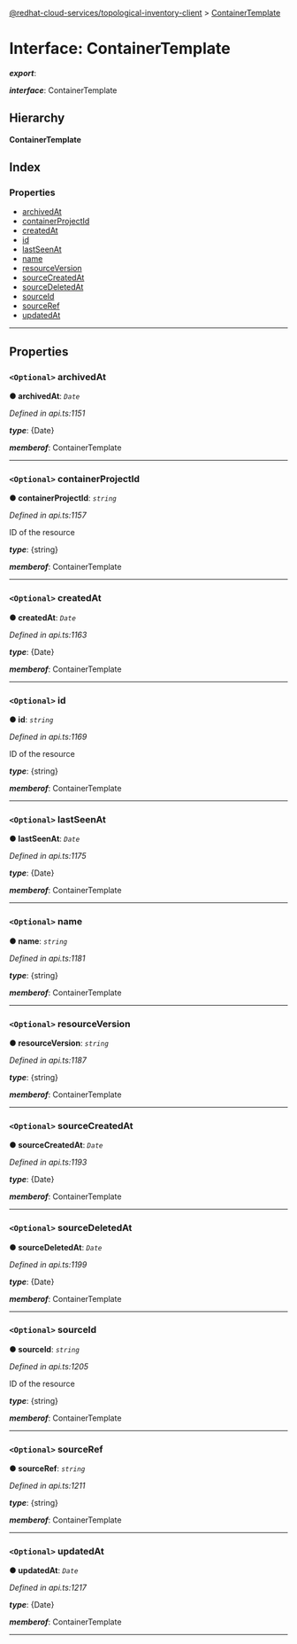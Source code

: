 [@redhat-cloud-services/topological-inventory-client](../README.md) > [ContainerTemplate](../interfaces/containertemplate.md)

# Interface: ContainerTemplate

*__export__*: 

*__interface__*: ContainerTemplate

## Hierarchy

**ContainerTemplate**

## Index

### Properties

* [archivedAt](containertemplate.md#archivedat)
* [containerProjectId](containertemplate.md#containerprojectid)
* [createdAt](containertemplate.md#createdat)
* [id](containertemplate.md#id)
* [lastSeenAt](containertemplate.md#lastseenat)
* [name](containertemplate.md#name)
* [resourceVersion](containertemplate.md#resourceversion)
* [sourceCreatedAt](containertemplate.md#sourcecreatedat)
* [sourceDeletedAt](containertemplate.md#sourcedeletedat)
* [sourceId](containertemplate.md#sourceid)
* [sourceRef](containertemplate.md#sourceref)
* [updatedAt](containertemplate.md#updatedat)

---

## Properties

<a id="archivedat"></a>

### `<Optional>` archivedAt

**● archivedAt**: *`Date`*

*Defined in api.ts:1151*

*__type__*: {Date}

*__memberof__*: ContainerTemplate

___
<a id="containerprojectid"></a>

### `<Optional>` containerProjectId

**● containerProjectId**: *`string`*

*Defined in api.ts:1157*

ID of the resource

*__type__*: {string}

*__memberof__*: ContainerTemplate

___
<a id="createdat"></a>

### `<Optional>` createdAt

**● createdAt**: *`Date`*

*Defined in api.ts:1163*

*__type__*: {Date}

*__memberof__*: ContainerTemplate

___
<a id="id"></a>

### `<Optional>` id

**● id**: *`string`*

*Defined in api.ts:1169*

ID of the resource

*__type__*: {string}

*__memberof__*: ContainerTemplate

___
<a id="lastseenat"></a>

### `<Optional>` lastSeenAt

**● lastSeenAt**: *`Date`*

*Defined in api.ts:1175*

*__type__*: {Date}

*__memberof__*: ContainerTemplate

___
<a id="name"></a>

### `<Optional>` name

**● name**: *`string`*

*Defined in api.ts:1181*

*__type__*: {string}

*__memberof__*: ContainerTemplate

___
<a id="resourceversion"></a>

### `<Optional>` resourceVersion

**● resourceVersion**: *`string`*

*Defined in api.ts:1187*

*__type__*: {string}

*__memberof__*: ContainerTemplate

___
<a id="sourcecreatedat"></a>

### `<Optional>` sourceCreatedAt

**● sourceCreatedAt**: *`Date`*

*Defined in api.ts:1193*

*__type__*: {Date}

*__memberof__*: ContainerTemplate

___
<a id="sourcedeletedat"></a>

### `<Optional>` sourceDeletedAt

**● sourceDeletedAt**: *`Date`*

*Defined in api.ts:1199*

*__type__*: {Date}

*__memberof__*: ContainerTemplate

___
<a id="sourceid"></a>

### `<Optional>` sourceId

**● sourceId**: *`string`*

*Defined in api.ts:1205*

ID of the resource

*__type__*: {string}

*__memberof__*: ContainerTemplate

___
<a id="sourceref"></a>

### `<Optional>` sourceRef

**● sourceRef**: *`string`*

*Defined in api.ts:1211*

*__type__*: {string}

*__memberof__*: ContainerTemplate

___
<a id="updatedat"></a>

### `<Optional>` updatedAt

**● updatedAt**: *`Date`*

*Defined in api.ts:1217*

*__type__*: {Date}

*__memberof__*: ContainerTemplate

___

